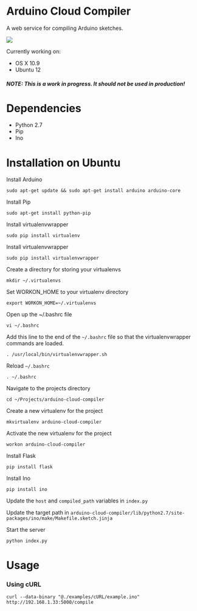 Arduino Cloud Compiler
======================

A web service for compiling Arduino sketches.

![](http://codybonney.com/content/images/2014/Feb/arduino_cloud_compiler.png)

Currently working on:
* OS X 10.9
* Ubuntu 12

##### NOTE: This is a work in progress. It should not be used in production!

Dependencies
======================
* Python 2.7
* Pip
* Ino

Installation on Ubuntu
======================
Install Arduino

```
sudo apt-get update && sudo apt-get install arduino arduino-core
```

Install Pip

```
sudo apt-get install python-pip
```

Install virtualenvwrapper

```
sudo pip install virtualenv
```

Install virtualenvwrapper

```
sudo pip install virtualenvwrapper
```

Create a directory for storing your virtualenvs

```
mkdir ~/.virtualenvs
```

Set WORKON_HOME to your virtualenv directory

```
export WORKON_HOME=~/.virtualenvs
```

Open up the ~/.bashrc file

```
vi ~/.bashrc
```

Add this line to the end of the `~/.bashrc` file so that the virtualenvwrapper commands are loaded.

```
. /usr/local/bin/virtualenvwrapper.sh
```

Reload `~/.bashrc`

```
. ~/.bashrc
```

Navigate to the projects directory

```
cd ~/Projects/arduino-cloud-compiler
```

Create a new virtualenv for the project

```
mkvirtualenv arduino-cloud-compiler
```

Activate the new virtualenv for the project

```
workon arduino-cloud-compiler
```

Install Flask

```
pip install flask
```

Install Ino

```
pip install ino
```

Update the `host` and `compiled_path` variables in `index.py`

Update the target path in `arduino-cloud-compiler/lib/python2.7/site-packages/ino/make/Makefile.sketch.jinja`

Start the server

```
python index.py
```

Usage
======================

### Using cURL
```
curl --data-binary "@./examples/cURL/example.ino" http://192.168.1.33:5000/compile
```

